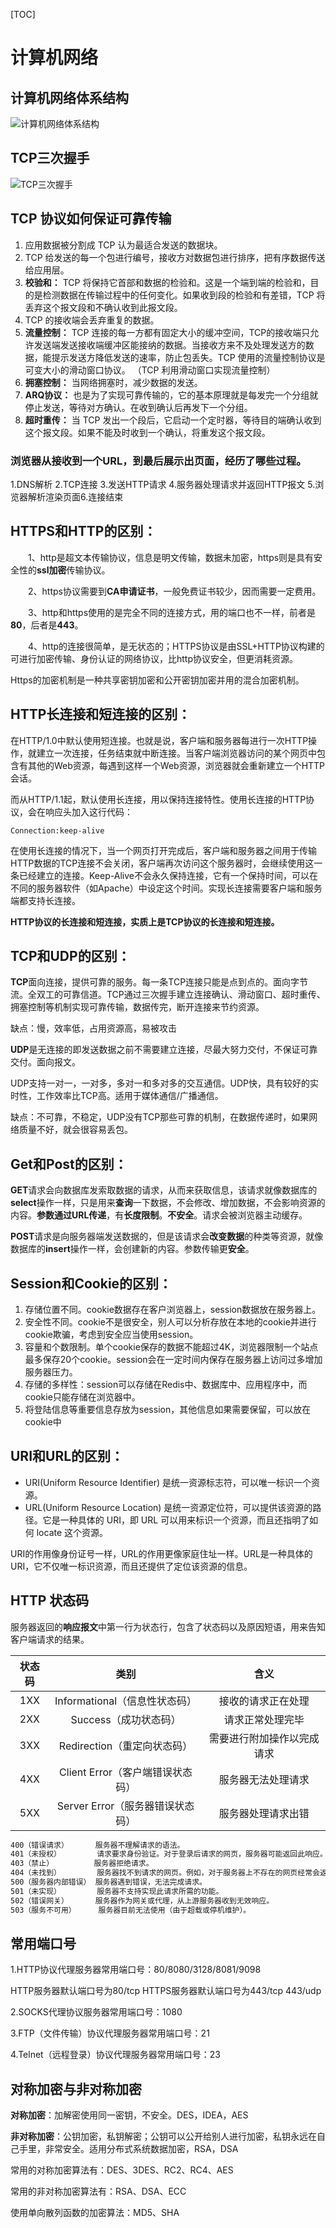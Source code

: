 [TOC]

# 计算机网络

## 计算机网络体系结构

![计算机网络体系结构](https://github.com/pixx1225/Axing-Tech/blob/master/images/计算机网络体系结构.jpg)

## TCP三次握手

![TCP三次握手](https://github.com/pixx1225/Axing-Tech/blob/master/images/TCP三次握手.jpg)

## TCP 协议如何保证可靠传输

1. 应用数据被分割成 TCP 认为最适合发送的数据块。
2. TCP 给发送的每一个包进行编号，接收方对数据包进行排序，把有序数据传送给应用层。
3. **校验和：** TCP 将保持它首部和数据的检验和。这是一个端到端的检验和，目的是检测数据在传输过程中的任何变化。如果收到段的检验和有差错，TCP 将丢弃这个报文段和不确认收到此报文段。
4. TCP 的接收端会丢弃重复的数据。
5. **流量控制：** TCP 连接的每一方都有固定大小的缓冲空间，TCP的接收端只允许发送端发送接收端缓冲区能接纳的数据。当接收方来不及处理发送方的数据，能提示发送方降低发送的速率，防止包丢失。TCP 使用的流量控制协议是可变大小的滑动窗口协议。 （TCP 利用滑动窗口实现流量控制）
6. **拥塞控制：** 当网络拥塞时，减少数据的发送。
7. **ARQ协议：** 也是为了实现可靠传输的，它的基本原理就是每发完一个分组就停止发送，等待对方确认。在收到确认后再发下一个分组。
8. **超时重传：** 当 TCP 发出一个段后，它启动一个定时器，等待目的端确认收到这个报文段。如果不能及时收到一个确认，将重发这个报文段。



### 浏览器从接收到一个URL，到最后展示出页面，经历了哪些过程。

1.DNS解析 2.TCP连接 3.发送HTTP请求 4.服务器处理请求并返回HTTP报文 5.浏览器解析渲染页面6.连接结束



## HTTPS和HTTP的区别：

　　1、http是超文本传输协议，信息是明文传输，数据未加密，https则是具有安全性的**ssl加密**传输协议。

　　2、https协议需要到**CA申请证书**，一般免费证书较少，因而需要一定费用。

　　3、http和https使用的是完全不同的连接方式，用的端口也不一样，前者是**80**，后者是**443**。

　　4、http的连接很简单，是无状态的；HTTPS协议是由SSL+HTTP协议构建的可进行加密传输、身份认证的网络协议，比http协议安全，但更消耗资源。

Https的加密机制是一种共享密钥加密和公开密钥加密并用的混合加密机制。



## HTTP长连接和短连接的区别：

在HTTP/1.0中默认使用短连接。也就是说，客户端和服务器每进行一次HTTP操作，就建立一次连接，任务结束就中断连接。当客户端浏览器访问的某个网页中包含有其他的Web资源，每遇到这样一个Web资源，浏览器就会重新建立一个HTTP会话。

而从HTTP/1.1起，默认使用长连接，用以保持连接特性。使用长连接的HTTP协议，会在响应头加入这行代码：

```
Connection:keep-alive
```

在使用长连接的情况下，当一个网页打开完成后，客户端和服务器之间用于传输HTTP数据的TCP连接不会关闭，客户端再次访问这个服务器时，会继续使用这一条已经建立的连接。Keep-Alive不会永久保持连接，它有一个保持时间，可以在不同的服务器软件（如Apache）中设定这个时间。实现长连接需要客户端和服务端都支持长连接。

**HTTP协议的长连接和短连接，实质上是TCP协议的长连接和短连接。**



## TCP和UDP的区别：

**TCP**面向连接，提供可靠的服务。每一条TCP连接只能是点到点的。面向字节流。全双工的可靠信道。TCP通过三次握手建立连接确认、滑动窗口、超时重传、拥塞控制等机制实现可靠传输，数据传完，断开连接来节约资源。

缺点：慢，效率低，占用资源高，易被攻击

**UDP**是无连接的即发送数据之前不需要建立连接，尽最大努力交付，不保证可靠交付。面向报文。

UDP支持一对一，一对多，多对一和多对多的交互通信。UDP快，具有较好的实时性，工作效率比TCP高。适用于媒体通信/广播通信。

缺点：不可靠，不稳定，UDP没有TCP那些可靠的机制，在数据传递时，如果网络质量不好，就会很容易丢包。



## Get和Post的区别：

**GET**请求会向数据库发索取数据的请求，从而来获取信息，该请求就像数据库的**select**操作一样，只是用来**查询**一下数据，不会修改、增加数据，不会影响资源的内容。**参数通过URL传递**，有**长度限制**。**不安全**。请求会被浏览器主动缓存。

**POST**请求是向服务器端发送数据的，但是该请求会**改变数据**的种类等资源，就像数据库的**insert**操作一样，会创建新的内容。参数传输更**安全**。



## Session和Cookie的区别：

1. 存储位置不同。cookie数据存在客户浏览器上，session数据放在服务器上。
2. 安全性不同。cookie不是很安全，别人可以分析存放在本地的cookie并进行cookie欺骗，考虑到安全应当使用session。
3. 容量和个数限制。单个cookie保存的数据不能超过4K，浏览器限制一个站点最多保存20个cookie。session会在一定时间内保存在服务器上访问过多增加服务器压力。
4. 存储的多样性：session可以存储在Redis中、数据库中、应用程序中，而cookie只能存储在浏览器中。
5. 将登陆信息等重要信息存放为session，其他信息如果需要保留，可以放在cookie中



## URI和URL的区别：

- URI(Uniform Resource Identifier) 是统一资源标志符，可以唯一标识一个资源。
- URL(Uniform Resource Location) 是统一资源定位符，可以提供该资源的路径。它是一种具体的 URI，即 URL 可以用来标识一个资源，而且还指明了如何 locate 这个资源。

URI的作用像身份证号一样，URL的作用更像家庭住址一样。URL是一种具体的URI，它不仅唯一标识资源，而且还提供了定位该资源的信息。



## HTTP 状态码

服务器返回的**响应报文**中第一行为状态行，包含了状态码以及原因短语，用来告知客户端请求的结果。

| 状态码 |               类别               |            含义            |
| :----: | :------------------------------: | :------------------------: |
|  1XX   |  Informational（信息性状态码）   |     接收的请求正在处理     |
|  2XX   |      Success（成功状态码）       |      请求正常处理完毕      |
|  3XX   |   Redirection（重定向状态码）    | 需要进行附加操作以完成请求 |
|  4XX   | Client Error（客户端错误状态码） |     服务器无法处理请求     |
|  5XX   | Server Error（服务器错误状态码） |     服务器处理请求出错     |

```xml
400（错误请求）      服务器不理解请求的语法。
401（未授权）        请求要求身份验证。对于登录后请求的网页，服务器可能返回此响应。
403（禁止）         服务器拒绝请求。
404（未找到）        服务器找不到请求的网页。例如，对于服务器上不存在的网页经常会返回此代码。
500（服务器内部错误） 服务器遇到错误，无法完成请求。
501（未实现）        服务器不支持实现此请求所需的功能。
502（错误网关）      服务器作为网关或代理，从上游服务器收到无效响应。
503（服务不可用）     服务器目前无法使用（由于超载或停机维护）。
```



## 常用端口号

1.HTTP协议代理服务器常用端口号：80/8080/3128/8081/9098 

HTTP服务器默认端口号为80/tcp HTTPS服务器默认端口号为443/tcp 443/udp

2.SOCKS代理协议服务器常用端口号：1080

3.FTP（文件传输）协议代理服务器常用端口号：21

4.Telnet（远程登录）协议代理服务器常用端口号：23



## 对称加密与非对称加密

**对称加密**：加解密使用同一密钥，不安全。DES，IDEA，AES

**非对称加密**：公钥加密，私钥解密；公钥可以公开给别人进行加密，私钥永远在自己手里，非常安全。适用分布式系统数据加密，RSA，DSA

常用的对称加密算法有：DES、3DES、RC2、RC4、AES

常用的非对称加密算法有：RSA、DSA、ECC

使用单向散列函数的加密算法：MD5、SHA